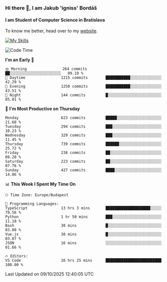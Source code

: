 ### Hi there 👋, I am Jakub 'igniss' Bordáš

#### I am Student of Computer Science in Bratislava
To know me better, head over to my [website](https://bordas.sk).

[![My Skills](https://skillicons.dev/icons?i=js,typescript,html,css,figma,svelte,vue,next,postgresql,nest,express,nodejs)](https://bordas.sk)


<!--START_SECTION:waka-->
![Code Time](http://img.shields.io/badge/Code%20Time-2%2C182%20hrs%2048%20mins-blue)

**I'm an Early 🐤** 

```text
🌞 Morning                264 commits         ██░░░░░░░░░░░░░░░░░░░░░░░   09.19 % 
🌆 Daytime                1215 commits        ███████████░░░░░░░░░░░░░░   42.29 % 
🌃 Evening                1250 commits        ███████████░░░░░░░░░░░░░░   43.51 % 
🌙 Night                  144 commits         █░░░░░░░░░░░░░░░░░░░░░░░░   05.01 % 
```
📅 **I'm Most Productive on Thursday** 

```text
Monday                   623 commits         █████░░░░░░░░░░░░░░░░░░░░   21.68 % 
Tuesday                  294 commits         ███░░░░░░░░░░░░░░░░░░░░░░   10.23 % 
Wednesday                329 commits         ███░░░░░░░░░░░░░░░░░░░░░░   11.45 % 
Thursday                 739 commits         ██████░░░░░░░░░░░░░░░░░░░   25.72 % 
Friday                   238 commits         ██░░░░░░░░░░░░░░░░░░░░░░░   08.28 % 
Saturday                 223 commits         ██░░░░░░░░░░░░░░░░░░░░░░░   07.76 % 
Sunday                   427 commits         ████░░░░░░░░░░░░░░░░░░░░░   14.86 % 
```


📊 **This Week I Spent My Time On** 

```text
🕑︎ Time Zone: Europe/Budapest

💬 Programming Languages: 
TypeScript               13 hrs 3 mins       ████████████████████░░░░░   79.56 % 
Python                   1 hr 50 mins        ███░░░░░░░░░░░░░░░░░░░░░░   11.18 % 
Bash                     30 mins             █░░░░░░░░░░░░░░░░░░░░░░░░   03.08 % 
Vue.js                   30 mins             █░░░░░░░░░░░░░░░░░░░░░░░░   03.07 % 
JSON                     16 mins             ░░░░░░░░░░░░░░░░░░░░░░░░░   01.66 % 

🔥 Editors: 
VS Code                  16 hrs 25 mins      █████████████████████████   100.00 % 
```


 Last Updated on 09/10/2025 12:40:05 UTC
<!--END_SECTION:waka-->
